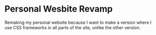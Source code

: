 # Personal Wesbite Revamp

Remaking my personal website because I want to make a version where I use CSS frameworks in all parts of the site, unlike the other version.
